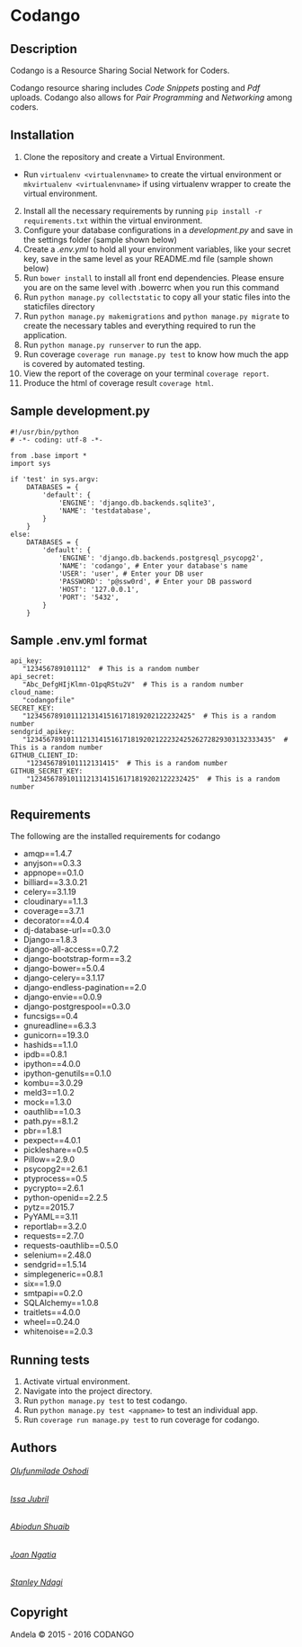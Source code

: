 # Codango

## Description
Codango is a Resource Sharing Social Network for Coders.

Codango resource sharing includes *Code Snippets* posting and *Pdf* uploads. Codango also allows for *Pair Programming* and *Networking* among coders.

## Installation
1. Clone the repository and create a Virtual Environment.
- Run `virtualenv <virtualenvname>` to create the virtual environment or `mkvirtualenv <virtualenvname>` if using virtualenv wrapper to create the virtual environment.
2. Install all the necessary requirements by running `pip install -r requirements.txt` within the virtual environment.
3. Configure your database configurations in a *development.py* and save in the settings folder (sample shown below)
4. Create a *.env.yml* to hold all your environment variables, like your secret key, save in the same level as your README.md file (sample shown below)
5. Run `bower install` to install all front end dependencies. Please ensure you are on the same level with .bowerrc when you run this command
6. Run `python manage.py collectstatic` to copy all your static files into the staticfiles directory
7. Run `python manage.py makemigrations` and `python manage.py migrate` to create the necessary tables and everything required to run the application.
7. Run `python manage.py runserver` to run the app.
8. Run coverage `coverage run manage.py test` to know how much the app is covered by automated testing.
9. View the report of the coverage on your terminal `coverage report`.
10. Produce the html of coverage result `coverage html`.

## Sample development.py
```
#!/usr/bin/python
# -*- coding: utf-8 -*-

from .base import *
import sys

if 'test' in sys.argv:
    DATABASES = {
        'default': {
            'ENGINE': 'django.db.backends.sqlite3',
            'NAME': 'testdatabase',
        }
    }
else:
    DATABASES = {
        'default': {
            'ENGINE': 'django.db.backends.postgresql_psycopg2',
            'NAME': 'codango', # Enter your database's name
            'USER': 'user', # Enter your DB user
            'PASSWORD': 'p@ssw0rd', # Enter your DB password
            'HOST': '127.0.0.1',
            'PORT': '5432',
        }
    }
```


## Sample .env.yml format
```
api_key:
   "123456789101112"  # This is a random number
api_secret:
   "Abc_DefgHIjKlmn-O1pqRStu2V"  # This is a random number
cloud_name:
   "codangofile"
SECRET_KEY:
   "12345678910111213141516171819202122232425"  # This is a random number
sendgrid_apikey:
   "1234567891011121314151617181920212223242526272829303132333435"  # This is a random number
GITHUB_CLIENT_ID:
    "123456789101112131415"  # This is a random number
GITHUB_SECRET_KEY:
    "12345678910111213141516171819202122232425"  # This is a random number

```

## Requirements
The following are the installed requirements for codango
- amqp==1.4.7
- anyjson==0.3.3
- appnope==0.1.0
- billiard==3.3.0.21
- celery==3.1.19
- cloudinary==1.1.3
- coverage==3.7.1
- decorator==4.0.4
- dj-database-url==0.3.0
- Django==1.8.3
- django-all-access==0.7.2
- django-bootstrap-form==3.2
- django-bower==5.0.4
- django-celery==3.1.17
- django-endless-pagination==2.0
- django-envie==0.0.9
- django-postgrespool==0.3.0
- funcsigs==0.4
- gnureadline==6.3.3
- gunicorn==19.3.0
- hashids==1.1.0
- ipdb==0.8.1
- ipython==4.0.0
- ipython-genutils==0.1.0
- kombu==3.0.29
- meld3==1.0.2
- mock==1.3.0
- oauthlib==1.0.3
- path.py==8.1.2
- pbr==1.8.1
- pexpect==4.0.1
- pickleshare==0.5
- Pillow==2.9.0
- psycopg2==2.6.1
- ptyprocess==0.5
- pycrypto==2.6.1
- python-openid==2.2.5
- pytz==2015.7
- PyYAML==3.11
- reportlab==3.2.0
- requests==2.7.0
- requests-oauthlib==0.5.0
- selenium==2.48.0
- sendgrid==1.5.14
- simplegeneric==0.8.1
- six==1.9.0
- smtpapi==0.2.0
- SQLAlchemy==1.0.8
- traitlets==4.0.0
- wheel==0.24.0
- whitenoise==2.0.3

## Running tests
1. Activate virtual environment.
2. Navigate into the project directory.
3. Run `python manage.py test` to test codango.
4. Run `python manage.py test <appname>` to test an individual app.
5. Run `coverage run manage.py test` to run coverage for codango.

## Authors
###### [Olufunmilade Oshodi](https://github.com/andela-ooshodi)
###### [Issa Jubril](https://github.com/andela-ijubril)
###### [Abiodun Shuaib](https://github.com/andela-ashuaib)
###### [Joan Ngatia](https://github.com/andela-jngatia)
###### [Stanley Ndagi](https://github.com/andela-sndagi)

## Copyright
Andela © 2015 - 2016 CODANGO